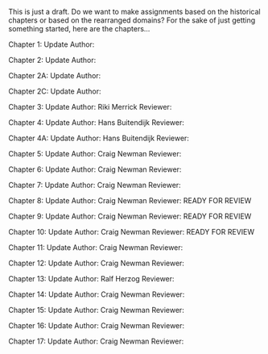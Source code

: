 This is just a draft.  Do we want to make assignments based on the historical chapters or based on the rearranged domains?  For the sake of just getting something started, here are the chapters...

Chapter 1: Update Author: 

Chapter 2: Update Author: 

Chapter 2A: Update Author: 

Chapter 2C: Update Author: 

Chapter 3: Update Author: Riki Merrick  Reviewer:

Chapter 4: Update Author: Hans Buitendijk  Reviewer:

Chapter 4A: Update Author: Hans Buitendijk  Reviewer:

Chapter 5: Update Author: Craig Newman  Reviewer:

Chapter 6: Update Author: Craig Newman  Reviewer:

Chapter 7: Update Author: Craig Newman  Reviewer:

Chapter 8: Update Author: Craig Newman  Reviewer: READY FOR REVIEW

Chapter 9: Update Author: Craig Newman  Reviewer: READY FOR REVIEW

Chapter 10: Update Author: Craig Newman  Reviewer: READY FOR REVIEW

Chapter 11: Update Author: Craig Newman  Reviewer:

Chapter 12: Update Author: Craig Newman  Reviewer:

Chapter 13: Update Author: Ralf Herzog  Reviewer:

Chapter 14: Update Author: Craig Newman  Reviewer:

Chapter 15: Update Author: Craig Newman  Reviewer:

Chapter 16: Update Author: Craig Newman  Reviewer:

Chapter 17: Update Author: Craig Newman  Reviewer:
